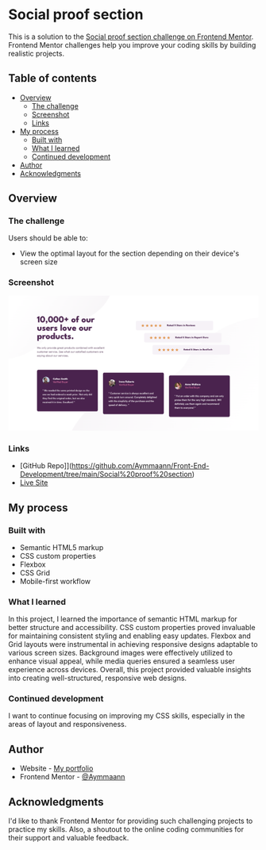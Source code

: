 # Social proof section

This is a solution to the [Social proof section challenge on Frontend Mentor](https://www.frontendmentor.io/challenges/social-proof-section-6e0qTv_bA). Frontend Mentor challenges help you improve your coding skills by building realistic projects.

## Table of contents

- [Overview](#overview)
  - [The challenge](#the-challenge)
  - [Screenshot](#screenshot)
  - [Links](#links)
- [My process](#my-process)
  - [Built with](#built-with)
  - [What I learned](#what-i-learned)
  - [Continued development](#continued-development)
- [Author](#author)
- [Acknowledgments](#acknowledgments)

## Overview

### The challenge

Users should be able to:

- View the optimal layout for the section depending on their device's screen size

### Screenshot

![](./images/screenshot.jpg)

### Links

- [GitHub Repo]](https://github.com/Aymmaann/Front-End-Development/tree/main/Social%20proof%20section)
- [Live Site]()

## My process

### Built with

- Semantic HTML5 markup
- CSS custom properties
- Flexbox
- CSS Grid
- Mobile-first workflow

### What I learned
In this project, I learned the importance of semantic HTML markup for better structure and accessibility. CSS custom properties proved invaluable for maintaining consistent styling and enabling easy updates. Flexbox and Grid layouts were instrumental in achieving responsive designs adaptable to various screen sizes. Background images were effectively utilized to enhance visual appeal, while media queries ensured a seamless user experience across devices. Overall, this project provided valuable insights into creating well-structured, responsive web designs.

### Continued development

I want to continue focusing on improving my CSS skills, especially in the areas of layout and responsiveness.

## Author

- Website - [My portfolio](https://ayman03-portfolio.netlify.app/)
- Frontend Mentor - [@Aymmaann](https://www.frontendmentor.io/profile/Aymmaann)

## Acknowledgments

I'd like to thank Frontend Mentor for providing such challenging projects to practice my skills. Also, a shoutout to the online coding communities for their support and valuable feedback.



